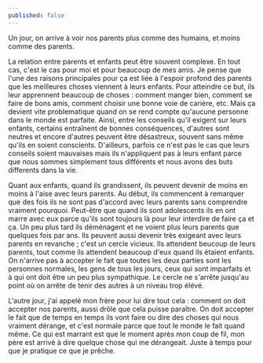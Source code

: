 ```yaml
---
published: false
---
```

Un jour, on arrive à voir nos parents plus comme des humains, et moins comme des parents.

La relation entre parents et enfants peut être souvent complexe. En tout cas, c'est le cas pour moi et pour beaucoup de mes amis. Je pense que l'une des raisons principales pour ça est liée à l'espoir profond des parents que les meilleures choses viennent à leurs enfants. Pour atteindre ce but, ils leur apprennent beaucoup de choses : comment manger bien, comment se faire de bons amis, comment choisir une bonne voie de carière, etc. Mais ça devient vite problematique quand on se rend compte qu'aucune personne dans le monde est parfaite. Ainsi, entre les conseils qu'il exigent sur leurs enfants, certains entraînent de bonnes conséquences, d'autres sont neutres et encore d'autres peuvent être désastreux, souvent sans même qu'ils en soient conscients. D'ailleurs, parfois ce n'est pas le cas que leurs conseils soient mauvaises mais ils n'appliquent pas à leurs enfant parce que nous sommes simplement tous différents et nous avons des buts differents dans la vie.

Quant aux enfants, quand ils grandissent, ils peuvent devenir de moins en moins à l'aise avec leurs parents. Au début, ils commencent à remarquer que des fois ils ne sont pas d'accord avec leurs parents sans comprendre vraiment pourquoi. Peut-être que quand ils sont adolescents ils en ont marre avec eux parce qu'ils sont toujours là pour leur interdire de faire ça et ça. Un peu plus tard ils déménagent et ne voient plus leurs parents que quelques fois par ans. Ils peuvent aussi devenir très exigeant avec leurs parents en revanche ; c'est un cercle vicieux. Ils attendent beucoup de leurs parents, tout comme ils attendent beaucoup d'eux quand ils étaient enfants. On n'arrive pas à accepter le fait que toutes les deux parties sont les personnes normales, les gens de tous les jours, ceux qui sont imparfaits et à qui ont doit être un peu plus sympathique. Le cercle ne s'arrête jusqu'au point où on arrête de tenir des autres à un niveau trop élévé.

L'autre jour, j'ai appelé mon frère pour lui dire tout cela : comment on doit accepter nos parents, aussi drôle que cela puisse paraître. On doit accepter le fait que de temps en temps ils vont faire ou dire des choses qui nous vraiment dérange, et c'est normale parce que tout le monde le fait quand même. Ce qui est marrant est que le moment après mon coup de fil, mon père est arrivé à dire quelque chose qui me dérangeait. Juste à temps pour que je pratique ce que je prêche.
